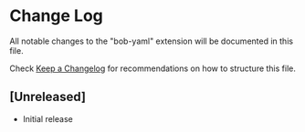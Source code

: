 # Change Log

All notable changes to the "bob-yaml" extension will be documented in this file.

Check [Keep a Changelog](http://keepachangelog.com/) for recommendations on how to structure this file.

## [Unreleased]

- Initial release
